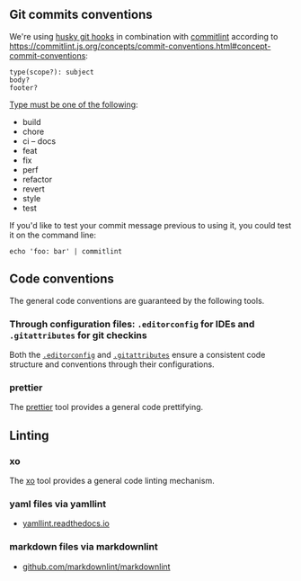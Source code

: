 ## Git commits conventions

We're using [husky git hooks](https://www.npmjs.com/husky) in combination with [commitlint](https://www.npmjs.com/package/@commitlint/cli) according to <https://commitlint.js.org/concepts/commit-conventions.html#concept-commit-conventions>:

```text
type(scope?): subject
body?
footer?
```

[Type must be one of the following](https://commitlint.js.org/reference/rules.html#type-enum):

- build
- chore
- ci
– docs
- feat
- fix
- perf
- refactor
- revert
- style
- test

If you'd like to test your commit message previous to using it, you could test it on the command line:

```shell
echo 'foo: bar' | commitlint
```

## Code conventions

The general code conventions are guaranteed by the following tools.

### Through configuration files: `.editorconfig` for IDEs and `.gitattributes` for git checkins

Both the [`.editorconfig`](https://editorconfig.org/) and [`.gitattributes`](https://dev.to/deadlybyte/please-add-gitattributes-to-your-git-repository-1jld) ensure a consistent code structure and conventions through their configurations.

### prettier

The [prettier](https://github.com/db-ui/core/blob/main/docs/adr/code_style_formatter-prettier.adoc) tool provides a general code prettifying.
## Linting

### xo

The [xo](https://github.com/db-ui/core/blob/main/docs/adr/linting-xo.adoc) tool provides a general code linting mechanism.

### yaml files via yamllint

- [yamllint.readthedocs.io](https://yamllint.readthedocs.io/)

### markdown files via markdownlint

- [github.com/markdownlint/markdownlint](https://github.com/markdownlint/markdownlint/)
